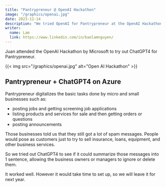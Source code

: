 ```yaml
---
title: "Pantrypreneur @ OpenAI Hackathon"
image: "/graphics/openai.jpg"
date: 2023-12-14
description: "We tried OpenAI for Pantrypreneur at the OpenAI Hackathon"
writer:
  name: Lam
  link: https://www.linkedin.com/in/baolamnguyen/
---
```




Juan attended the OpenAI Hackathon by Microsoft to try out ChatGPT4 for Pantrypreneur. 

{{< img src="/graphics/openai.jpg" alt="Open AI Hackathon" >}}


## Pantrypreneur + ChatGPT4 on Azure

Pantrypreneur digitalizes the basic tasks done by micro and small businesses such as:
- posting jobs and getting screening job applications
- listing products and services for sale and then getting orders or questions
- posting announcements 

Those businesses told us that they still got a lot of spam messages. People would pose as customers just to try to sell insurance, loans, equipment, and other business services. 

So we tried out ChatGPT4 to see if it could summarize those messages into 1 sentence, allowing the business owners or managers to ignore or delete them. 

It worked well. However it would take time to set up, so we will leave it for next year. 


